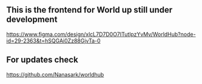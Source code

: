 ## This is the frontend for World up still under development 
https://www.figma.com/design/xlcL7D7D0O7ITutlpzYvMv/WorldHub?node-id=29-2363&t=hSQGAi0Zz88GjvTa-0

## For updates check
https://github.com/Nanasark/worldhub

